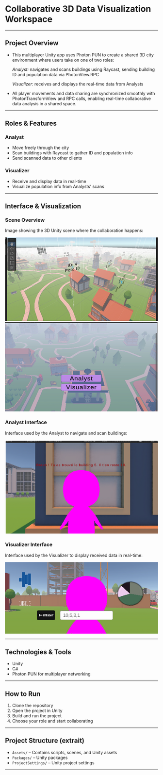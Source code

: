 
# Collaborative 3D Data Visualization Workspace

---

##  Project Overview

* This multiplayer Unity app uses Photon PUN to create a shared 3D city environment where users take on one of two roles:

  *Analyst:* navigates and scans buildings using Raycast, sending building ID and population data via PhotonView\.RPC

  *Visualizer:* receives and displays the real-time data from Analysts

* All player movements and data sharing are synchronized smoothly with PhotonTransformView and RPC calls, enabling real-time collaborative data analysis in a shared space.

---

##  Roles & Features


### Analyst

* Move freely through the city
* Scan buildings with Raycast to gather ID and population info
* Send scanned data to other clients


### Visualizer

* Receive and display data in real-time
* Visualize population info from Analysts’ scans

---

##  Interface & Visualization


### Scene Overview
Image showing the 3D Unity scene where the collaboration happens:


![Scene Overview](images/scene.png)
![Scene Overview](images/analyst-visualiser.png)



### Analyst Interface

Interface used by the Analyst to navigate and scan buildings:


![Analyst Interface](images/analyser.png)


### Visualizer Interface

Interface used by the Visualizer to display received data in real-time:


![Visualizer Interface](images/visualser.png)


---

## Technologies & Tools

* Unity
* C#
* Photon PUN for multiplayer networking

---

## How to Run

1. Clone the repository
2. Open the project in Unity
3. Build and run the project
4. Choose your role and start collaborating

---

## Project Structure (extrait)

* `Assets/` –  Contains scripts, scenes, and Unity assets
* `Packages/` – Unity packages
* `ProjectSettings/` – Unity project settings



---


